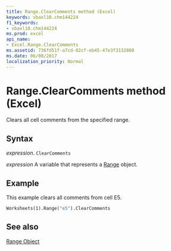 ```yaml
---
title: Range.ClearComments method (Excel)
keywords: vbaxl10.chm144224
f1_keywords:
- vbaxl10.chm144224
ms.prod: excel
api_name:
- Excel.Range.ClearComments
ms.assetid: 736fd51f-a7cd-02cf-eb45-47e3f3132800
ms.date: 06/08/2017
localization_priority: Normal
---
```



# Range.ClearComments method (Excel)

Clears all cell comments from the specified range.


## Syntax

_expression_. `ClearComments`

_expression_ A variable that represents a [Range](excel.range-graph-property.md) object.


## Example

This example clears all comments from cell E5.


```vb
Worksheets(1).Range("e5").ClearComments
```


## See also


[Range Object](Excel.Range(object).md)

